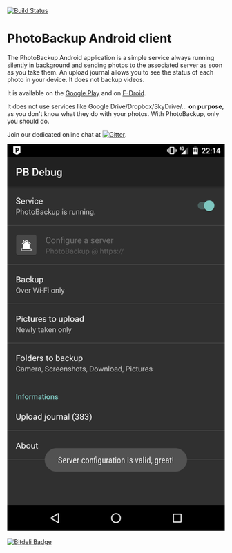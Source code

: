 [![Build Status](https://travis-ci.org/PhotoBackup/client-android.svg?branch=master)](https://travis-ci.org/PhotoBackup/client-android)
# PhotoBackup Android client

The PhotoBackup Android application is a simple service always running
silently in background and sending photos to the associated server
as soon as you take them. An upload journal allows you to see the status
of each photo in your device. It does not backup videos.

It is available on the
[Google Play](https://play.google.com/store/apps/details?id=fr.s13d.photobackup)
and on [F-Droid](https://f-droid.org/app/fr.s13d.photobackup).

It does not use services like Google Drive/Dropbox/SkyDrive/... **on purpose**,
as you don't know what they do with your photos. With PhotoBackup, only you should do.

Join our dedicated online chat at [![Gitter](https://badges.gitter.im/PhotoBackup/client-android.svg)](https://gitter.im/PhotoBackup/client-android).

<img src="https://github.com/PhotoBackup/PhotoBackup.github.io/raw/master/img/android-screen1.png" alt="Screenshot" width="540px" />


[![Bitdeli Badge](https://d2weczhvl823v0.cloudfront.net/PhotoBackup/client-android/trend.png)](https://bitdeli.com/free "Bitdeli Badge")

